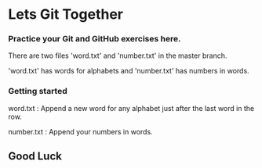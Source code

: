 # Lets Git Together


### Practice your Git and GitHub exercises here.

There are two files 'word.txt' and 'number.txt' in the master branch.

'word.txt' has words for alphabets and
'number.txt' has numbers in words.

### Getting started

word.txt : Append a new word for any alphabet just after the last word in the row.

number.txt : Append your numbers in words.


## Good Luck
